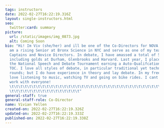 ```yaml
---
tags: instructors
date: 2022-02-27T16:22:19.316Z
layout: single-instructors.html
seo:
  twitter:card: summary
picture:
  url: /static/images/img_0873.jpg
  alt: Coming Soon
bio: "Hi! Im Viv (she/her) and ill be one of the Co-Directors for NOVA 2022. I
  am a rising Senior at Bronx Science in NYC and serve as one of my teams
  Captains and Novice Directors. In debate, I have amassed a total of 5 bids
  including golds at Durham, Glenbrooks and Harvard. Last year, I placed 10th at
  the National Speech and Debate Tournament earning a Auto-Qualifcation to the
  TOC. I love all styles of debate, in particular traditional yet technical
  rounds; but I do have experience in theory and lay debate. In my free time I
  love listening to music, watching TV and going on bike rides. I cant wait to
  work with everyone!
  \t\t\t\t\t\t\t\t\t\t\t\t\t\t\t\t\t\t\t\t\t\t\t\t\t\t\t\t\t\t\t\t\t\t\t\t\t\t\t\
  \t\t\t\t\t\t\t\t\t\t\t\t\t\t\t\t"
general-staff: true
general-staff-role: Co-Director
name: Vivian Yellen
created-on: 2022-02-27T16:22:19.326Z
updated-on: 2022-02-27T16:22:19.333Z
published-on: 2022-02-27T16:22:19.338Z
---
```

